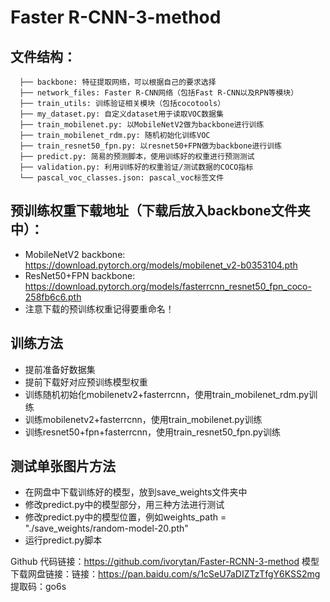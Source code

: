 # Faster R-CNN-3-method

## 文件结构：
```
  ├── backbone: 特征提取网络，可以根据自己的要求选择
  ├── network_files: Faster R-CNN网络（包括Fast R-CNN以及RPN等模块）
  ├── train_utils: 训练验证相关模块（包括cocotools）
  ├── my_dataset.py: 自定义dataset用于读取VOC数据集
  ├── train_mobilenet.py: 以MobileNetV2做为backbone进行训练
  ├── train_mobilenet_rdm.py: 随机初始化训练VOC
  ├── train_resnet50_fpn.py: 以resnet50+FPN做为backbone进行训练
  ├── predict.py: 简易的预测脚本，使用训练好的权重进行预测测试
  ├── validation.py: 利用训练好的权重验证/测试数据的COCO指标
  └── pascal_voc_classes.json: pascal_voc标签文件
```

## 预训练权重下载地址（下载后放入backbone文件夹中）：
* MobileNetV2 backbone: https://download.pytorch.org/models/mobilenet_v2-b0353104.pth
* ResNet50+FPN backbone: https://download.pytorch.org/models/fasterrcnn_resnet50_fpn_coco-258fb6c6.pth
* 注意下载的预训练权重记得要重命名！

## 训练方法
* 提前准备好数据集
* 提前下载好对应预训练模型权重
* 训练随机初始化mobilenetv2+fasterrcnn，使用train_mobilenet_rdm.py训练
* 训练mobilenetv2+fasterrcnn，使用train_mobilenet.py训练
* 训练resnet50+fpn+fasterrcnn，使用train_resnet50_fpn.py训练

## 测试单张图片方法
* 在网盘中下载训练好的模型，放到save_weights文件夹中
* 修改predict.py中的模型部分，用三种方法进行测试
* 修改predict.py中的模型位置，例如weights_path = "./save_weights/random-model-20.pth"
* 运行predict.py脚本


Github 代码链接：https://github.com/ivorytan/Faster-RCNN-3-method
模型下载网盘链接：链接：https://pan.baidu.com/s/1cSeU7aDIZTzTfgY6KSS2mg 提取码：go6s
